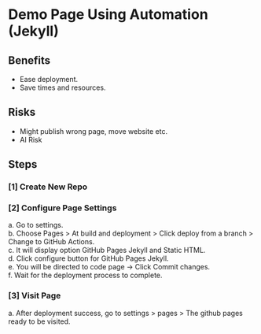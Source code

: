 # Demo Page Using Automation (Jekyll)

## Benefits
- Ease deployment.
- Save times and resources.

## Risks
- Might publish wrong page, move website etc.
- AI Risk

## Steps

### [1] Create New Repo
### [2] Configure Page Settings
a. Go to settings. <br/>
b. Choose Pages > At build and deployment > Click deploy from a branch > Change to GitHub Actions. <br/>
c. It will display option GitHub Pages Jekyll and Static HTML. <br/>
d. Click configure button for GitHub Pages Jekyll. <br/>
e. You will be directed to code page -> Click Commit changes. <br/>
f. Wait for the deployment process to complete. <br/>
### [3] Visit Page
a. After deployment success, go to settings > pages > The github pages ready to be visited.
